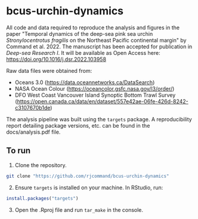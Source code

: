 # bcus-urchin-dynamics

All code and data required to reproduce the analysis and figures in the paper "Temporal dynamics of the deep-sea pink sea urchin *Stronylocentrotus fragilis* on the Northeast Pacific continental margin" by Command et al. 2022. The manuscript has been accepted for publication in *Deep-sea Research I*. It will be available as Open Access here: https://doi.org/10.1016/j.dsr.2022.103958 

Raw data files were obtained from:
- Oceans 3.0 (https://data.oceannetworks.ca/DataSearch)
- NASA Ocean Colour (https://oceancolor.gsfc.nasa.gov/l3/order/)
- DFO West Coast Vancouver Island Synoptic Bottom Trawl Survey (https://open.canada.ca/data/en/dataset/557e42ae-06fe-426d-8242-c3107670b1de)

The analysis pipeline was built using the `targets` package. A reproducibility report detailing package versions, etc. can be found in the docs/analysis.pdf file.

## To run
1. Clone the repository.
```bash
git clone "https://github.com/rjcommand/bcus-urchin-dynamics"
```

2. Ensure `targets` is installed on your machine. In RStudio, run:
```r
install.packages("targets")
```

3. Open the .Rproj file and run `tar_make` in the console.
